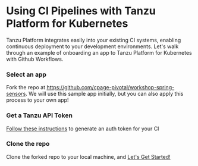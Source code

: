# Using CI Pipelines with Tanzu Platform for Kubernetes

Tanzu Platform integrates easily into your existing CI systems, enabling continuous deployment to your development environments. Let's walk through an example of onboarding an app to Tanzu Platform for Kubernetes with Github Workflows.

### Select an app

Fork the repo at https://github.com/cpage-pivotal/workshop-spring-sensors. We will use this sample app initially, but you can also apply this process to your own app!

### Get a Tanzu API Token

[Follow these instructions](https://github.com/cpage-pivotal/tanzu-deploy-action/blob/main/tanzu-api-token.md) to generate an auth token for your CI

### Clone the repo

Clone the forked repo to your local machine, and [Let's Get Started!](https://github.com/cpage-pivotal/tanzu-deploy-action) 
